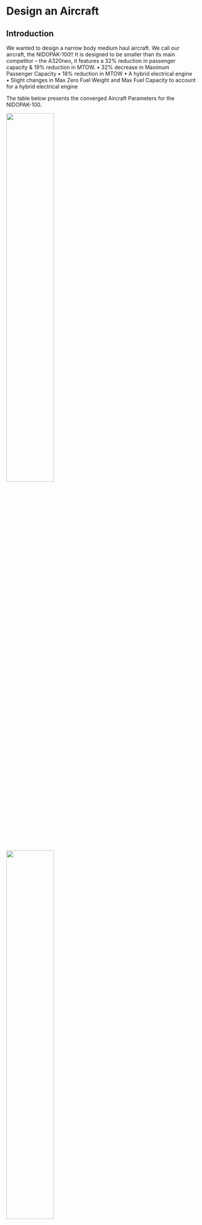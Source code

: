 # Design an Aircraft
## Introduction
We wanted to design a narrow body medium haul aircraft. We call our aircraft, the  NIDOPAK-100!! It is designed to be smaller than its main competitor – the A320neo, it features a 32% reduction in passenger capacity & 19% reduction in MTOW. 
•	32% decrease in Maximum Passenger Capacity
•	18% reduction in MTOW
•	A hybrid electrical engine
•	Slight changes in Max Zero Fuel Weight and Max Fuel Capacity to account for a hybrid electrical engine

The table below presents the converged Aircraft Parameters for the NIDOPAK-100. 

<img src="https://user-images.githubusercontent.com/84385004/207117172-f44e6afe-9564-4ca1-8c8c-238ebbe5a719.png" width=50% height=50%>
<img src="https://user-images.githubusercontent.com/84385004/207118110-86fb668a-3610-4eef-8331-5cc814c17d44.png" width=50% height=50%>

## Aircraft Designs
<img width="422" alt="image" src="https://user-images.githubusercontent.com/84385004/207118613-67f44941-8077-492f-bc0f-9650b38f394f.png">
Isometric View of NIDOPAK-100
<img width="422" alt="image" src="https://user-images.githubusercontent.com/84385004/207118736-82ce1a45-6851-4fa4-b39c-1b5690078fc8.png">
Front View of NIDOPAK-100
<img width="417" alt="image" src="https://user-images.githubusercontent.com/84385004/207118788-44bed36f-a7eb-4209-857e-97d65c7579f7.png">
Side View of NIDOPAK-100
<img width="415" alt="image" src="https://user-images.githubusercontent.com/84385004/207118977-05786123-0f9b-4c07-b89a-229d015c8990.png">
Top View of NIDOPAK-100

## Full Report
Access the full report here!!
https://drive.google.com/file/d/1HymnaJKsPQGh7Bj3wI4HoewfTJAy1RM2/view?usp=sharing
